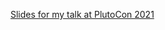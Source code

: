 [Slides for my talk at PlutoCon 2021](https://koehlerson.github.io/teaching-finite-elements-interactively/#1)
